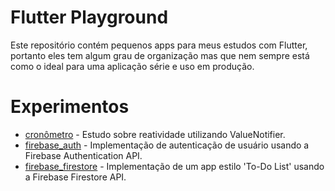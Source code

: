 Flutter Playground
====================

Este repositório contém pequenos apps para meus estudos com Flutter, portanto eles tem algum grau de organização mas que nem sempre está como o ideal para uma aplicação série e uso em produção.

Experimentos
============

- [cronômetro](./cronômetro) - Estudo sobre reatividade utilizando ValueNotifier.
- [firebase_auth](./firebase_auth) - Implementação de autenticação de usuário usando a Firebase Authentication API.
- [firebase_firestore](./firebase_firestore) - Implementação de um app estilo 'To-Do List' usando a Firebase Firestore API.

